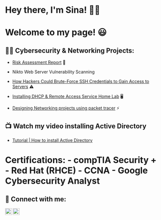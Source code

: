 <h1>Hey there, I'm Sina! 🙋‍♂️
<h1>Welcome to my page! 😃

<h2>👨‍💻 Cybersecurity & Networking Projects:</h2>

   - [Risk Assessment Report](https://github.com/sinaighani21/RiskAssessmentReport) 📄

   - Nikto Web Server Vulnerability Scanning

   - [How Hackers Could Brute-Force SSH Credentials to Gain Access to Servers](https://github.com/sinaighani21/BruteForceSSHCredentials) ⚠️

   - [Installing DHCP & Remote Access Service Home Lab](https://github.com/sinaighani21/DHCP-ab) 🖥️

   - [Designing Networking projects using packet tracer](https://github.com/sinaighani21/NetworkTopologyDesigns) ⚡




<h2>📺 Watch my video installing Active Directory</h2>

- [Tutorial | How to install Active Directory](https://youtu.be/9nUwH4WPf5M)


<h1>Certifications:
- compTIA Security +
- Red Hat (RHCE)
- CCNA
- Google Cybersecurity Analyst



<h2> 🤳 Connect with me:</h2>

[<img align="left" alt="SinaIghani | LinkedIn" width="22px" src="https://cdn.jsdelivr.net/npm/simple-icons@v3/icons/linkedin.svg" />][linkedin]
[<img align="left" alt="SinaIghani | Instagram" width="22px" src="https://cdn.jsdelivr.net/npm/simple-icons@v3/icons/instagram.svg" />][instagram]

[instagram]: https://www.instagram.com/sinaaaig/
[linkedin]: https://www.linkedin.com/in/sina-ighani/


